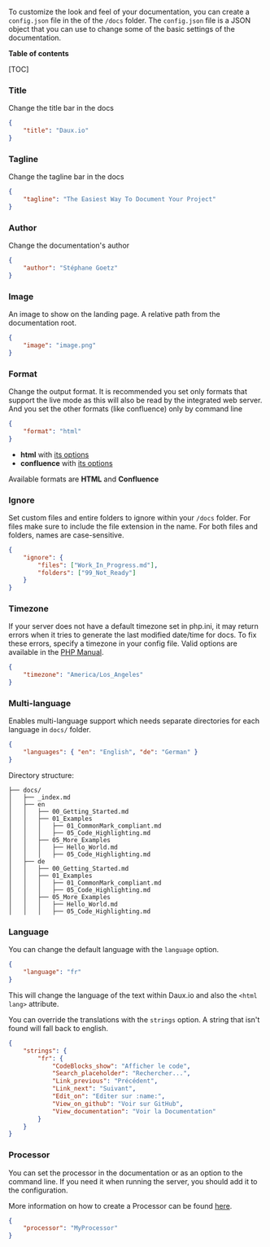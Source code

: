To customize the look and feel of your documentation, you can create a `config.json` file in the of the `/docs` folder. The `config.json` file is a JSON object that you can use to change some of the basic settings of the documentation.

**Table of contents**

[TOC]

### Title

Change the title bar in the docs

```json
{
    "title": "Daux.io"
}
```

### Tagline

Change the tagline bar in the docs

```json
{
    "tagline": "The Easiest Way To Document Your Project"
}
```

### Author

Change the documentation's author

```json
{
    "author": "Stéphane Goetz"
}
```

### Image

An image to show on the landing page. A relative path from the documentation root.

```json
{
    "image": "image.png"
}
```

### Format

Change the output format. It is recommended you set only formats that support the live mode as this will also
be read by the integrated web server. And you set the other formats (like confluence) only by command line

```json
{
    "format": "html"
}
```

-   **html** with [its options](./Html_export.md)
-   **confluence** with [its options](./Confluence_upload.md)

Available formats are **HTML** and **Confluence**

### Ignore

Set custom files and entire folders to ignore within your `/docs` folder. For files make sure to include the file extension in the name. For both files and folders, names are case-sensitive.

```json
{
    "ignore": {
        "files": ["Work_In_Progress.md"],
        "folders": ["99_Not_Ready"]
    }
}
```

### Timezone

If your server does not have a default timezone set in php.ini, it may return errors when it tries to generate the last modified date/time for docs. To fix these errors, specify a timezone in your config file. Valid options are available in the [PHP Manual](http://php.net/manual/en/timezones.php).

```json
{
    "timezone": "America/Los_Angeles"
}
```

### Multi-language

Enables multi-language support which needs separate directories for each language in `docs/` folder.

```json
{
    "languages": { "en": "English", "de": "German" }
}
```

Directory structure:

```
├── docs/
│   ├── _index.md
│   ├── en
│   │   ├── 00_Getting_Started.md
│   │   ├── 01_Examples
│   │   │   ├── 01_CommonMark_compliant.md
│   │   │   ├── 05_Code_Highlighting.md
│   │   ├── 05_More_Examples
│   │   │   ├── Hello_World.md
│   │   │   ├── 05_Code_Highlighting.md
│   ├── de
│   │   ├── 00_Getting_Started.md
│   │   ├── 01_Examples
│   │   │   ├── 01_CommonMark_compliant.md
│   │   │   ├── 05_Code_Highlighting.md
│   │   ├── 05_More_Examples
│   │   │   ├── Hello_World.md
│   │   │   ├── 05_Code_Highlighting.md
```

### Language

You can change the default language with the `language` option.

```json
{
    "language": "fr"
}
```

This will change the language of the text within Daux.io and also the `<html lang>` attribute.

You can override the translations with the `strings` option.
A string that isn't found will fall back to english.

```json
{
    "strings": {
        "fr": {
            "CodeBlocks_show": "Afficher le code",
            "Search_placeholder": "Rechercher...",
            "Link_previous": "Précédent",
            "Link_next": "Suivant",
            "Edit_on": "Editer sur :name:",
            "View_on_github": "Voir sur GitHub",
            "View_documentation": "Voir la Documentation"
        }
    }
}
```

### Processor

You can set the processor in the documentation or as an option to the command line. If you need it when running the server, you should add it to the configuration.

More information on how to create a Processor can be found [here](!For_Developers/Creating_a_Processor).

```json
{
    "processor": "MyProcessor"
}
```